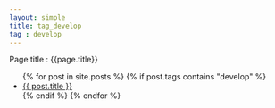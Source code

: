 ```yaml
---
layout: simple
title: tag_develop
tag : develop
---
```

Page title : {{page.title}}


<ul>
{% for post in site.posts %}
  {% if post.tags contains "develop" %}
    <li>
      <a href="{{ post.url }}">{{ post.title }}</a>
    </li>
  {% endif %}
{% endfor %}
</ul>
